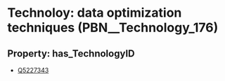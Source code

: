 # Technoloy: __data optimization techniques__ (PBN__Technology_176)

## Property: has_TechnologyID

* [Q5227343](Q5227343)

